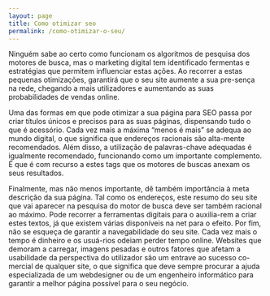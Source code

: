 ```yaml
---
layout: page
title: Como otimizar seo
permalink: /como-otimizar-o-seu/
---
```


Ninguém sabe ao certo como funcionam os algoritmos de pesquisa dos motores de busca, mas o marketing digital tem identificado fermentas e estratégias que permitem influenciar estas ações. Ao recorrer a estas pequenas otimizações, garantirá que o seu site aumente a sua pre-sença na rede, chegando a mais utilizadores e aumentando as suas probabilidades de vendas online.

Uma das formas em que pode otimizar a sua página para SEO passa por criar títulos únicos e precisos para as suas páginas, dispensando tudo o que é acessório. Cada vez mais a máxima “menos é mais” se adequa ao mundo digital, o que significa que endereços racionais são alta-mente recomendados. Além disso, a utilização de palavras-chave adequadas é igualmente recomendado, funcionando como um importante complemento. É que é com recurso a estes tags que os motores de buscas anexam os seus resultados.

Finalmente, mas não menos importante, dê também importância à meta descrição da sua página. Tal como os endereços, este resumo do seu site que vai aparecer na pesquisa do motor de busca deve ser também racional ao máximo. Pode recorrer a ferramentas digitais para o auxilia-rem a criar estes textos, já que existem várias disponíveis na net para o efeito. Por fim, não se esqueça de garantir a navegabilidade do seu site. Cada vez mais o tempo é dinheiro e os usuá-rios odeiam perder tempo online. Websites que demoram a carregar, imagens pesadas e outros fatores que afetam a usabilidade da perspectiva do utilizador são um entrave ao sucesso co-mercial de qualquer site, o que significa que deve sempre procurar a ajuda especializada de um webdesigner ou de um engenheiro informático para garantir a melhor página possível para o seu negócio.
